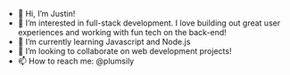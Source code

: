 - 👋 Hi, I’m Justin!
- 👀 I’m interested in full-stack development. I love building out great user experiences and working with fun tech on the back-end!
- 🌱 I’m currently learning Javascript and Node.js
- 💞️ I’m looking to collaborate on web development projects!
- 📫 How to reach me: @plumsily

<!---
plumsily/plumsily is a ✨ special ✨ repository because its `README.md` (this file) appears on your GitHub profile.
You can click the Preview link to take a look at your changes.
--->
